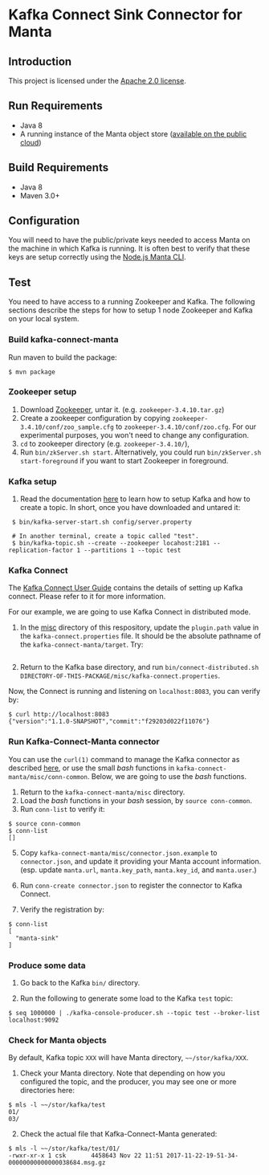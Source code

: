 # Kafka Connect Sink Connector for Manta

## Introduction


This project is licensed under the [Apache 2.0 license](LICENSE.txt).

## Run Requirements
 * Java 8
 * A running instance of the Manta object store 
   ([available on the public cloud](https://www.joyent.com/object-storage))

## Build Requirements
 * Java 8
 * Maven 3.0+
 
## Configuration

You will need to have the public/private keys needed to access Manta on the 
machine in which Kafka is running. It is often best to verify that these keys 
are setup correctly using the 
[Node.js Manta CLI](https://www.npmjs.com/package/manta).



## Test

You need to have access to a running Zookeeper and Kafka. The following sections 
describe the steps for how to setup 1 node Zookeeper and Kafka on your local 
system.


### Build kafka-connect-manta

Run maven to build the package:

```
$ mvn package
```

### Zookeeper setup

1. Download [Zookeeper](https://zookeeper.apache.org/releases.html), untar it. 
   (e.g. `zookeeper-3.4.10.tar.gz`)
2. Create a zookeeper configuration by copying 
   `zookeeper-3.4.10/conf/zoo_sample.cfg` to `zookeeper-3.4.10/conf/zoo.cfg`.
   For our experimental purposes, you won't need to change any configuration.
2. `cd` to zookeeper directory (e.g. `zookeeper-3.4.10/`),
3. Run `bin/zkServer.sh start`. Alternatively, you could run 
   `bin/zkServer.sh start-foreground` if you want to start Zookeeper in 
   foreground.

### Kafka setup

1. Read the documentation [here](https://kafka.apache.org/quickstart) to learn 
   how to setup Kafka and how to create a topic. In short, once you have 
   downloaded and untared it:
```
 $ bin/kafka-server-start.sh config/server.property
        
 # In another terminal, create a topic called "test".
 $ bin/kafka-topic.sh --create --zookeeper locahost:2181 --replication-factor 1 --partitions 1 --topic test
```

### Kafka Connect

The [Kafka Connect User Guide](https://kafka.apache.org/documentation/#connect_user)
contains the details of setting up Kafka connect. Please refer to it for more
information.
 
For our example, we are going to use Kafka Connect in distributed mode.

1. In the [misc](misc) directory of this respository, update the `plugin.path` 
   value in the `kafka-connect.properties` file. It should be the absolute 
   pathname of the `kafka-connect-manta/target`. Try:
```

```

2. Return to the Kafka base directory, and run 
   `bin/connect-distributed.sh DIRECTORY-OF-THIS-PACKAGE/misc/kafka-connect.properties`.

Now, the Connect is running and listening on `localhost:8083`, you can verify 
by:

```
$ curl http://localhost:8083
{"version":"1.1.0-SNAPSHOT","commit":"f29203d022f11076"}
```

### Run Kafka-Connect-Manta connector

You can use the `curl(1)` command to manage the Kafka connector as described 
[here](https://kafka.apache.org/documentation/#connect_rest), or use the small 
*bash* functions in `kafka-connect-manta/misc/conn-common`. Below, we are going 
to use the *bash* functions.

1. Return to the `kafka-connect-manta/misc` directory.
2. Load the *bash* functions in your *bash* session, by `source conn-common`.
3. Run `conn-list` to verify it:

```
$ source conn-common
$ conn-list
[]
```

5. Copy `kafka-connect-manta/misc/connector.json.example` to `connector.json`, 
   and update it providing your Manta account information. (esp. update 
   `manta.url`, `manta.key_path`, `manta.key_id`, and `manta.user`.)

6. Run `conn-create connector.json` to register the connector to Kafka Connect.
6. Verify the registration by:

```
$ conn-list
[
  "manta-sink"
]
```

### Produce some data

1. Go back to the Kafka `bin/` directory.

2. Run the following to generate some load to the Kafka `test` topic:

```
$ seq 1000000 | ./kafka-console-producer.sh --topic test --broker-list localhost:9092
```

### Check for Manta objects

By default, Kafka topic `XXX` will have Manta directory, `~~/stor/kafka/XXX`.

1. Check your Manta directory. Note that depending on how you configured the 
   topic, and the producer, you may see one or more directories here:

```
$ mls -l ~~/stor/kafka/test
01/
03/
```

2. Check the actual file that Kafka-Connect-Manta generated:

```
$ mls -l ~~/stor/kafka/test/01/
-rwxr-xr-x 1 csk       4458643 Nov 22 11:51 2017-11-22-19-51-34-00000000000000038684.msg.gz
```
